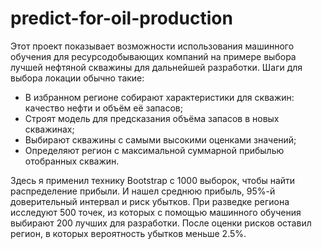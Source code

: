 # predict-for-oil-production
Этот проект показывает возможности использования машинного обучения для ресурсодобывающих компаний на примере выбора лучшей нефтяной  скважины для дальнейшей разработки.
Шаги для выбора локации обычно такие:
- В избранном регионе собирают характеристики для скважин: качество нефти и объём её запасов;
- Строят модель для предсказания объёма запасов в новых скважинах;
- Выбирают скважины с самыми высокими оценками значений;
- Определяют регион с максимальной суммарной прибылью отобранных скважин.

Здесь я применил технику Bootstrap с 1000 выборок, чтобы найти распределение прибыли.
И нашел среднюю прибыль, 95%-й доверительный интервал и риск убытков. 
При разведке региона исследуют 500 точек, из которых с помощью машинного обучения выбирают 200 лучших для разработки.
После оценки рисков оставил регион, в которых вероятность убытков меньше 2.5%. 
